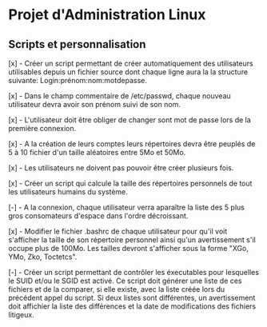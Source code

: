 # Projet d'Administration Linux

## Scripts et personnalisation

[x] - Créer un script permettant de créer automatiquement des utilisateurs utilisables depuis un fichier source dont chaque ligne aura la la structure suivante: Login:prénom:nom:motdepasse.

[x] - Dans le champ commentaire de /etc/passwd, chaque nouveau utilisateur devra avoir son prénom suivi de son nom.

[x] - L'utilisateur doit être obliger de changer sont mot de passe lors de la première connexion.

[x] - A la création de leurs comptes leurs répertoires devra être peuplés de 5 à 10 fichier d'un taille aléatoires entre 5Mo et 50Mo.

[x] - Les utilisateurs ne doivent pas pouvoir être créer plusieurs fois.

[x] - Créer un script qui calcule la taille des répertoires personnels de tout les utilisateurs humains du système.

[-] - A la connexion, chaque utilisateur verra aparaître la liste des 5 plus gros consomateurs d'espace dans l'ordre décroissant.

[x] - Modifier le fichier .bashrc de chaque utilisateur pour qu'il voit s'afficher la taille de son répertoire personnel ainsi qu'un avertissement s'il occupe plus de 100Mo. Les tailles devront s'afficher sous la forme "XGo, YMo, Zko, Toctetcs".

[-] - Créer un script permettant de contrôler les éxecutables pour lesquelles le SUID et/ou le SGID est activé. Ce script doit générer une liste de ces fichiers et de la comparer, si elle existe, avec la liste créée lors du précédent appel du script. Si deux listes sont différentes, un avertissement doit affichier la liste des différences et la date de modifications des fichiers litigeux.
